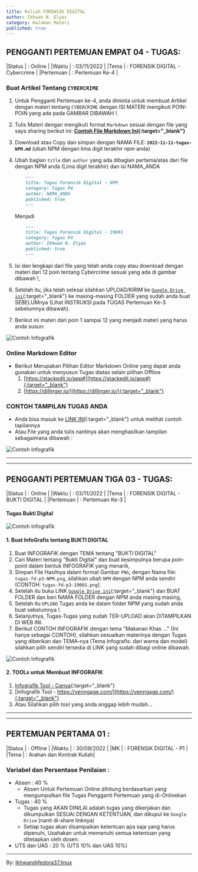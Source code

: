 ```yaml
---
title: Kuliah FORENSIK DIGITAL
author: Ikhwan N. Elyas
category: Halaman Materi
published: true
---
```



## PENGGANTI PERTEMUAN EMPAT 04 - TUGAS:

|Status     | : Online                   |
|Waktu      | : 03/11/2022               |
|Tema       | : FORENSIK DIGITAL - Cybercrime |
|Pertemuan  | : Pertemuan Ke-4   |


    
### Buat Artikel Tentang `CYBERCRIME`

1. Untuk Pengganti Pertemuan ke-4, anda diminta untuk membuat Artikel dengan materi tentang `CYBERCRIME` dengan ISI MATERI mengikuti POIN-POIN yang ada pada GAMBAR DIBAWAH !.
2. Tulis Materi dengan mengikuti format `Markdown` sesuai dengan file yang saya sharing berikut ini: <b>[Contoh File Markdown Ini](reff/2022-11-11-tugas-NPM.md.txt){:target="_blank"}</b>
3. Download atau Copy dan simpan dengan NAMA FILE: <b>`2022-11-11-tugas-NPM.md`</b> (ubah NPM dengan lima digit terakhir npm anda)
4. Ubah bagian `title` dan `author` yang ada dibagian pertama/atas dari file dengan NPM anda (Lima digit terakhir) dan isi NAMA_ANDA

    ```md
        ---
        title: Tugas Forensik Digital - NPM
        category: Tugas P4
        author: NAMA_ANDA
        published: true
        ---
    ```

    Menjadi 

    ```md
        ---
        title: Tugas Forensik Digital - 19001
        category: Tugas P4
        author: Ikhwan N. Elyas
        published: true
        ---
    ```
5. Isi dan lengkapi dari file yang telah anda copy atau download dengan materi dari 12 poin tentang Cybercrime sesuai yang ada di gambar dibawah !,
4. Setelah itu, jika telah selesai silahkan UPLOAD/KIRIM ke [`Google Drive ini`](https://drive.google.com/drive/folders/1BhhJrvBiiE0DQAQI6j4cKj4OUsIfUH4p?usp=sharing){:target="_blank"} ke masing-masing FOLDER yang sudah anda buat SEBELUMnya (Lihat INSTRUKSI pada TUGAS Pertemuan Ke-3 sebelumnya dibawah).
5. Berikut ini materi dari poin 1 sampai 12 yang menjadi materi yang harus anda susun: 

![Contoh Infografik](reff/img/tugas-fd-p4-19001.png)

### Online Markdown Editor 
* Berikut Merupakan Pilihan Editor Markdown Online yang dapat anda gunakan untuk menyusun Tugas diatas selain pilihan Offline
    1. [https://stackedit.io/app#](https://stackedit.io/app#){:target="_blank"}
    2. [https://dillinger.io/](https://dillinger.io/){:target="_blank"}


### CONTOH TAMPILAN TUGAS ANDA 

* Anda bisa masuk ke [LINK INI](tugas-19001.html){:target="_blank"} untuk melihat contoh tapilannya 
* Atau File yang anda tulis nantinya akan menghasilkan tampilan sebagaimana dibawah : 

![Contoh Infografik](reff/img/tugas-fd-p4-1-19001.png)



***
***


## PENGGANTI PERTEMUAN TIGA 03 - TUGAS:

|Status  | : Online                   |
|Waktu   | : 03/11/2022               |
|Tema    | : FORENSIK DIGITAL - BUKTI DIGITAL |
|Pertemuan | : Pertemuan Ke-3   |

#### Tugas Bukti Digital 

![Contoh Infografik](reff/img/tugas-fd-p3-1-19001.png)


#### 1. Buat InfoGrafis tentang BUKTI DIGITAL

1. Buat INFOGRAFIK dengan TEMA tentang "BUKTI DIGITAL"
2. Cari Materi tentang "Bukti Digital" dan buat kesimpulnya berupa poin-point dalam bentuk INFOGRAFIK yang menarik,
3. Simpan File Hasilnya dalam format Gambar `PNG`, dengan Nama file: `tugas-fd-p3-NPM.png`, silahkan ubah `NPM` dengan NPM anda sendiri (CONTOH: `tugas-fd-p3-19001.png`). 
4. Setelah itu buka LINK [`Google Drive ini`](https://drive.google.com/drive/folders/1BhhJrvBiiE0DQAQI6j4cKj4OUsIfUH4p?usp=sharing){:target="_blank"} dan BUAT FOLDER  dan beri NAMA FOLDER dengan NPM anda masing masing, 
5. Setelah itu `UPLOAD` Tugas anda ke dalam folder NPM yang sudah anda buat sebelumnya !.
6. Selanjutnya, Tugas-Tugas yang sudah TER-UPLOAD akan DITAMPILKAN DI WEB INI.
7. Berikut CONTOH INFOGRAFIK dengan tema "Makanan Khas ..." (Ini hanya sebagai CONTOH), silahkan sesuaikan materinya dengan Tugas yang diberikan dan TEMA-nya (Tema Infografis: dari warna dan model) silahkan pilih sendiri tersedia di LINK yang sudah dibagi online dibawah.

![Contoh Infografik](reff/img/tugas-fd-p3-19001.png)




#### 2. TOOLs untuk Membuat INFOGRAFIK

1. [Infografik Tool - Canva](https://www.canva.com/design/DAFRl4bwqwQ/JOSqwYVVbfvIVR06X4Ii3g/edit?utm_source=onboarding){:target="_blank"}
2. [Infografik Tool - https://venngage.com/](https://venngage.com/){:target="_blank"}
3. Atau Silahkan pilih tool yang anda anggap lebih mudah...


***
***

## PERTEMUAN PERTAMA 01 :

|Status  | : Offline                    |
|Waktu   | : 30/09/2022                |
|MK      | : FORENSIK DIGITAL - P1 |
|Tema    | : Arahan dan Kontrak Kuliah|



### Variabel dan Persentase Penilaian :
- Absen  : 40 %
    - Absen Untuk Pertemuan Online dihitung berdasarkan yang mengumpulkan file Tugas Pengganti Pertemuan yang di-Onlinekan
- Tugas  : 40 %
    - Tugas yang AKAN DINILAI adalah tugas yang dikerjakan dan dikumpulkan SESUAI DENGAN KETENTUAN, dan dikupul ke `Google Drive` (nanti di-share linknya)
    - Setiap tugas akan disampaikan ketentuan apa saja yang harus dipenuhi, Usahakan untuk memenuhi semua ketentuan yang ditetapkan oleh dosen.
- UTS dan UAS : 20 % (UTS 10% dan UAS 10%)




***
By: Ikhwan@fedora37.linux